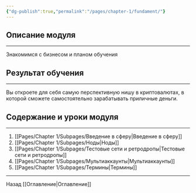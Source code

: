 ```yaml
---
{"dg-publish":true,"permalink":"/pages/chapter-1/fundament/"}
---
```


## Описание модуля
---
Знакомимся с бизнесом и планом обучения

## Результат обучения
---
Вы откроете для себя самую перспективную нишу в криптовалютах, в которой сможете самостоятельно зарабатывать приличные деньги.

## Содержание и уроки модуля
---
1. [[Pages/Chapter 1/Subpages/Введение в сферу\|Введение в сферу]]
2. [[Pages/Chapter 1/Subpages/Ноды\|Ноды]]
3. [[Pages/Chapter 1/Subpages/Тестовые сети и ретродропы\|Тестовые сети и ретродропы]]
4. [[Pages/Chapter 1/Subpages/Мультиаккаунты\|Мультиаккаунты]]
5. [[Pages/Chapter 1/Subpages/Термины\|Термины]]

---

Назад [[Оглавление\|Оглавление]]
